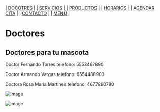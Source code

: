 | [DOCOTRES](./doctores.md) | | [SERVICIOS](./servicios.md) | | [PRODUCTOS](./productos.md) | | [HORARIOS](./horarios.md) | | [AGENDAR CITA](./agendar_cita.md) | | [CONTACTO](./contacto.md) | | [MENÚ](./index.md) |
# Doctores

## Doctores para tu mascota

Doctor Fernando Torres
telefono: 5553467890

Doctor Armando Vargas
telefono: 6554488903

Doctora Rosa Maria Martines
telefono: 4677890780

![image](https://user-images.githubusercontent.com/100097825/162328660-0f5a9f1a-e23f-4de0-9dbc-2d397b3064f6.png)

![image](https://user-images.githubusercontent.com/100097825/162328608-f8a0eccc-a7f1-4805-84ac-f290b5948cbf.png)
